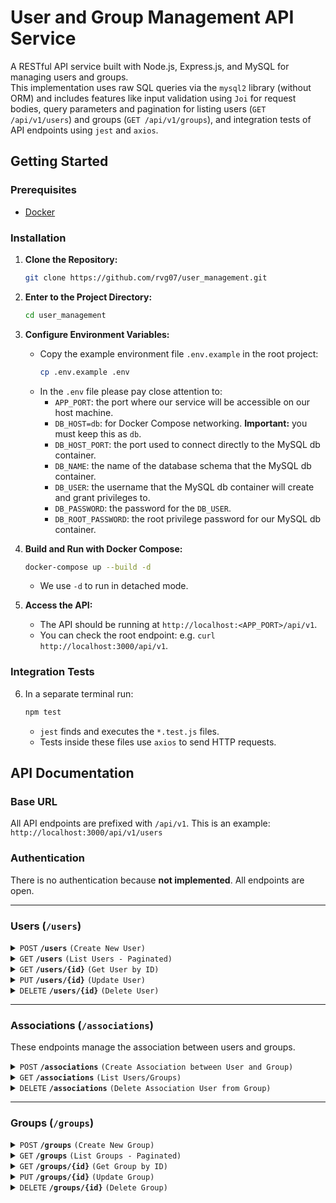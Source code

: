 # User and Group Management API Service

A RESTful API service built with Node.js, Express.js, and MySQL for managing users and groups.<br>
This implementation uses raw SQL queries via the `mysql2` library (without ORM) and includes features like input validation using `Joi` for request bodies, query parameters and pagination for listing users (`GET /api/v1/users`) and groups (`GET /api/v1/groups`), and integration tests of API endpoints using `jest` and `axios`.

## Getting Started

### Prerequisites
*   [Docker](https://www.docker.com/get-started/)

### Installation

1.  **Clone the Repository:**
    ```bash
    git clone https://github.com/rvg07/user_management.git
    ```
2.  **Enter to the Project Directory:**
    ```bash
    cd user_management
    ```
3.  **Configure Environment Variables:**

    - Copy the example environment file `.env.example` in the root project:
      ```bash
      cp .env.example .env
      ```
    - In the `.env` file please pay close attention to:
      - `APP_PORT`: the port where our service will be accessible on our host machine.
      - `DB_HOST=db`: for Docker Compose networking. **Important:** you must keep this as `db`.
      - `DB_HOST_PORT`: the port used to connect directly to the MySQL db container.
      - `DB_NAME`: the name of the database schema that the MySQL db container.
      - `DB_USER`: the username that the MySQL db container will create and grant privileges to.
      - `DB_PASSWORD`: the password for the `DB_USER`.
      - `DB_ROOT_PASSWORD`: the root privilege password for our MySQL db container.

4.  **Build and Run with Docker Compose:**

    ```bash
    docker-compose up --build -d
    ```

    - We use `-d` to run in detached mode.

5.  **Access the API:**
    - The API should be running at `http://localhost:<APP_PORT>/api/v1`.
    - You can check the root endpoint: e.g. `curl http://localhost:3000/api/v1`.

### Integration Tests

6.  In a separate terminal run:
    ```bash
    npm test
    ```
    - `jest` finds and executes the `*.test.js` files.
    - Tests inside these files use `axios` to send HTTP requests.

## API Documentation

### Base URL

All API endpoints are prefixed with `/api/v1`. This is an example: `http://localhost:3000/api/v1/users`

### Authentication

There is no authentication because **not implemented**. All endpoints are open.

---

### Users (`/users`)

<details>
 <summary><code>POST</code> <code><b>/users</b></code> <code>(Create New User)</code></summary>

##### Request Body

> Requires a JSON request body with user details.

> | Field        | Required | Data Type                            | Description          | Example        |
> | ------------ | -------- | ------------------------------------ | -------------------- | -------------- |
> | `name`       | Yes      | `string`                             | User's first name    | `"Fatima"`     |
> | `surname`    | Yes      | `string`                             | User's last name     | `"Hanna"`      |
> | `birth_date` | Yes      | `string` (YYYY-MM-DD)                | User's date of birth | `"2000-01-01"` |
> | `sex`        | Yes      | `string` ('male'\|'female'\|'other') | User's sex           | `"female"`     |

##### Responses

> | HTTP Code | Content-Type       | Response Body Example                                                        | Description            |
> | --------- | ------------------ | ---------------------------------------------------------------------------- | ---------------------- |
> | `201`     | `application/json` | `{status":"success", "message":"User created successfully!", "userId": 123}` | User created.          |
> | `400`     | `application/json` | `{"status":"error", "code":"INVALID_PARAMS", "message":"..."}`               | Invalid input.         |
> | `409`     | `application/json` | `{"status":"error", "code":"ER_DUP_ENTRY", "message":"...already exists!"}`  | Duplicate user.        |
> | `500`     | `application/json` | `{"status":"error", "code":"INTERNAL_ERROR", "message":"..."}`               | Internal server error. |

##### Example cURL

> ```bash
> curl -X POST \
>   -H "Content-Type: application/json" \
>   -d '{"name":"Fatima","surname":"Hanna","birth_date":"2000-01-01","sex":"female"}' \
>   http://localhost:3000/api/v1/users
> ```

</details>

<details>
 <summary><code>GET</code> <code><b>/users</b></code> <code>(List Users - Paginated)</code></summary>

##### Query Parameters

> | Parameter | Required | Data Type | Default | Max | Description               | Example |
> | --------- | -------- | --------- | ------- | --- | ------------------------- | ------- |
> | `page`    | No       | `integer` | 1       | N/A | Page number to retrieve.  | `2`     |
> | `limit`   | No       | `integer` | 10      | 100 | Number of users per page. | `20`    |

##### Responses

> | HTTP Code | Content-Type       | Response Body Example                                                                                                            | Description                   |
> | --------- | ------------------ | -------------------------------------------------------------------------------------------------------------------------------- | ----------------------------- |
> | `200`     | `application/json` | `{"status":"success", "data":[user...], "pagination":{ "totalItems": ..., "totalPages":.., "currentPage":..., "pageSize": ...}}` | List of users with pagination |
> | `500`     | `application/json` | `{"status":"error", "code":"INTERNAL_ERROR", "message":"..."}`                                                                   | Internal server error.        |

##### Example cURL

> Get page 2 with 5 users per page:
>
> ```bash
> curl -X GET -i "http://localhost:3000/api/v1/users?page=2&limit=5"
> ```
>
> Get first page (as default defined):
>
> ```bash
> curl -X GET -i "http://localhost:3000/api/v1/users"
> ```

</details>

<details>
 <summary><code>GET</code> <code><b>/users/{id}</b></code> <code>(Get User by ID)</code></summary>

##### Path Parameters

> | Parameter | Required | Data Type | Description                |
> | --------- | -------- | --------- | -------------------------- |
> | `id`      | Yes      | `integer` | ID of the user to retrieve |

##### Responses

> | HTTP Code | Content-Type       | Response Body Example                                          | Description            |
> | --------- | ------------------ | -------------------------------------------------------------- | ---------------------- |
> | `200`     | `application/json` | `{ id: 1, name: "Test", surname: "User", ... }`                | User found.            |
> | `400`     | `application/json` | `{"status":"error", "code":"INVALID_PARAMS", "message":"..."}` | Invalid userId format  |
> | `404`     | `application/json` | `{"status":"error", "code":"NOT_FOUND", "message":"..."}`      | userId not found.      |
> | `500`     | `application/json` | `{"status":"error", "code":"INTERNAL_ERROR", "message":"..."}` | Internal server error. |

##### Example cURL

> Get user with userId `1`:
>
> ```bash
> curl -X GET -i "http://localhost:3000/api/v1/users/1"
> ```

</details>

<details>
 <summary><code>PUT</code> <code><b>/users/{id}</b></code> <code>(Update User)</code></summary>

##### Path Parameters

> | Parameter | Required | Data Type | Description               |
> | --------- | -------- | --------- | ------------------------- |
> | `id`      | Yes      | `integer` | ID of the user to update. |

##### Request Body

> Requires a JSON request body containing **at least one** field to update.

> | Field        | Required | Data Type                            | Description          | Example        |
> | ------------ | -------- | ------------------------------------ | -------------------- | -------------- |
> | `name`       | No       | `string`                             | User's first name    | `"Fatima"`     |
> | `surname`    | No       | `string`                             | User's last name     | `"Hanna"`      |
> | `birth_date` | No       | `string` (YYYY-MM-DD)                | User's date of birth | `"2001-01-01"` |
> | `sex`        | No       | `string` ('male'\|'female'\|'other') | User's sex           | `"female"`     |

##### Responses

> | HTTP Code | Content-Type       | Response Body Example                                                              | Description                                          |
> | --------- | ------------------ | ---------------------------------------------------------------------------------- | ---------------------------------------------------- |
> | `200`     | `application/json` | `{"status":"success", "message":"User updated successfully!", "user": userObject}` | User updated successfully.                           |
> | `400`     | `application/json` | `{"status":"error", "code":"INVALID_PARAMS", "message":"..."`                      | Invalid body data.                                   |
> | `404`     | `application/json` | `{"status":"error", "code":"NOT_FOUND", "message":"..."}`                          | userId not found.                                    |
> | `409`     | `application/json` | `{"status":"error", "code":"ER_DUP_ENTRY", "message":"...already exists!"}`        | Update caused a conflict with the unique constraint. |
> | `500`     | `application/json` | `{"status":"error", "code":"INTERNAL_ERROR", "message":"..."}`                     | Internal server error.                               |

##### Example cURL

> Update only the name for userId `1`:
>
> ```bash
> curl -X PUT \
>   -H "Content-Type: application/json" \
>   -d '{"birth_date": "2000-01-01"}' \
>   http://localhost:3000/api/v1/users/1
> ```

</details>

<details>
 <summary><code>DELETE</code> <code><b>/users/{id}</b></code> <code>(Delete User)</code></summary>

##### Path Parameters

> | Parameter | Required | Data Type | Description              |
> | --------- | -------- | --------- | ------------------------ |
> | `id`      | Yes      | `integer` | ID of the user to delete |

##### Responses

> | HTTP Code | Content-Type       | Response Body Example                                          | Description            |
> | --------- | ------------------ | -------------------------------------------------------------- | ---------------------- |
> | `204`     | (No Content)       | (Empty)                                                        |                        |
> | `400`     | `application/json` | `{"status":"error", "code":"INVALID_PARAMS", "message":"..."}` | Invalid userId format  |
> | `404`     | `application/json` | `{"status":"error", "code":"NOT_FOUND", "message":"..."}`      | userId not found.      |
> | `500`     | `application/json` | `{"status":"error", "code":"INTERNAL_ERROR", "message":"..."}` | Internal server error. |

##### Example cURL

> Delete user with ID 1:
>
> ```bash
> curl -X DELETE -i "http://localhost:3000/api/v1/users/1"
> ```

</details>

---

### Associations (`/associations`)

These endpoints manage the association between users and groups.

<details>
 <summary><code>POST</code> <code><b>/associations</b></code> <code>(Create Association between User and Group)</code></summary>

##### Request Body

> Requires a JSON request body specifying the userId and groupId.

> | Field     | Required | Data Type | Description  | Example |
> | --------- | -------- | --------- | ------------ | ------- |
> | `userId`  | Yes      | `integer` | ID of user.  | `1`     |
> | `groupId` | Yes      | `integer` | ID of group. | `1`     |

##### Responses

> | HTTP Code | Content-Type       | Response Body Example                                                                      | Description                  |
> | --------- | ------------------ | ------------------------------------------------------------------------------------------ | ---------------------------- |
> | `201`     | `application/json` | `{"status":"success", "message":"Association created between userId: 123 and groupId: 1"}` | Association created.         |
> | `400`     | `application/json` | `{"status":"error", "code":"INVALID_PARAMS", "message":"...", "params": [...]}`            | Invalid params.              |
> | `404`     | `application/json` | `{"status":"error", "code":"NOT_FOUND", "message":"UserId: ... not found!"}`               | userId does not exist.       |
> | `404`     | `application/json` | `{"status":"error", "code":"NOT_FOUND", "message":"GroupId: ... not found!"}`              | groupId does not exist.      |
> | `409`     | `application/json` | `{"status":"error", "code":"ER_DUP_ENTRY", "message":"Association name already exists!!"}` | Association already existed. |
> | `500`     | `application/json` | `{"status":"error", "code":"INTERNAL_ERROR", "message":"..."}`                             | Internal server error.       |

##### Example cURL

> Association between userId 1 with groupId 1:
>
> ```bash
> curl -X POST \
>   -H "Content-Type: application/json" \
>   -d '{"userId": 1, "groupId": 1}' \
>   http://localhost:3000/api/v1/associations
> ```

</details>

<details>
 <summary><code>GET</code> <code><b>/associations</b></code> <code>(List Users/Groups)</code></summary>

##### Query Parameters

> **Note:** Provide **EITHER** `userId` **OR** `groupId`, but **NOT BOTH**.

> | Parameter | Required    | Data Type | Description                                   | Example |
> | --------- | ----------- | --------- | --------------------------------------------- | ------- |
> | `userId`  | Conditional | `integer` | Get the groups of a specific user is part of. | `1`     |
> | `groupId` | Conditional | `integer` | Get users in a specific group.                | `1`     |

##### Responses

> | HTTP Code | Content-Type       | Response Body Example                                          | Description                                                             |
> | --------- | ------------------ | -------------------------------------------------------------- | ----------------------------------------------------------------------- |
> | `200`     | `application/json` | `{status: "success", groups}`                                  | Success if query is done by `userId` and returns list of Group objects. |
> | `200`     | `application/json` | `{status: "success", users}`                                   | Success if query is done by `groupId` and returns list of User objects. |
> | `400`     | `application/json` | `{"status":"error", "code":"INVALID_PARAMS", "message":"..."}` | Missing query param, both provided or invalid params format.            |
> | `404`     | `application/json` | `{"status":"error", "code":"NOT_FOUND", "message":"..."}`      | UserId or GroupId not found.                                            |
> | `500`     | `application/json` | `{"status":"error", "code":"INTERNAL_ERROR", "message":"..."}` | Internal server error                                                   |

##### Example cURL

> Get groups for userId 1:
>
> ```bash
> curl -X GET -i "http://localhost:3000/api/v1/associations?userId=1"
> ```
>
> Get users for groupId 1:
>
> ```bash
> curl -X GET -i "http://localhost:3000/api/v1/associations?groupId=1"
> ```

</details>

<details>
 <summary><code>DELETE</code> <code><b>/associations</b></code> <code>(Delete Association User from Group)</code></summary>

##### Query Parameters

> **Note:** Requires `userId`.

> | Parameter | Required | Data Type | Description                        | Example |
> | --------- | -------- | --------- | ---------------------------------- | ------- |
> | `userId`  | Yes      | `integer` | ID of the user in the association. | `1`     |

##### Responses

> | HTTP Code | Content-Type       | Response Body Example                                                           | Description                     |
> | --------- | ------------------ | ------------------------------------------------------------------------------- | ------------------------------- |
> | `200`     | `application/json` | `{"status":"success", "message":"The userId: ... is removed from group!"}`      | Association deleted.            |
> | `400`     | `application/json` | `{"status":"error", "code":"INVALID_PARAMS", "message":"..."}`                  | Missing or invalid query param. |
> | `404`     | `application/json` | `{"status":"error", "code":"NOT_FOUND", "message":"Association... not found."}` | The association does not exist. |
> | `500`     | `application/json` | `{"status":"error", "code":"INTERNAL_ERROR", "message":"..."}`                  | Internal server error.          |

##### Example cURL

> Remove userId: 1:
>
> ```bash
> curl -X DELETE -i "http://localhost:3000/api/v1/associations?userId=1"
> ```

</details>

---

### Groups (`/groups`)

<details>
 <summary><code>POST</code> <code><b>/groups</b></code> <code>(Create New Group)</code></summary>

##### Request Body

> Requires a JSON request body with group details.

> | Field  | Required | Data Type | Description  | Example             |
> | ------ | -------- | --------- | ------------ | ------------------- |
> | `name` | Yes      | `string`  | Group's name | `"Gli Invincibili"` |

##### Responses

> | HTTP Code | Content-Type       | Response Body Example                                                        | Description            |
> | --------- | ------------------ | ---------------------------------------------------------------------------- | ---------------------- |
> | `201`     | `application/json` | `{status":"success", "message":"Group created successfully!", "groupId": 1}` | User created.          |
> | `400`     | `application/json` | `{"status":"error", "code":"INVALID_PARAMS", "message":"..."}`               | Invalid input.         |
> | `409`     | `application/json` | `{"status":"error", "code":"ER_DUP_ENTRY", "message":"...already exists!"}`  | Duplicate user.        |
> | `500`     | `application/json` | `{"status":"error", "code":"INTERNAL_ERROR", "message":"..."}`               | Internal server error. |

##### Example cURL

> ```bash
> curl -X POST \
>   -H "Content-Type: application/json" \
>   -d '{"name":"Gli Invincibili"}' \
>   http://localhost:3000/api/v1/groups
> ```

</details>

<details>
 <summary><code>GET</code> <code><b>/groups</b></code> <code>(List Groups - Paginated)</code></summary>

##### Query Parameters

> | Parameter | Required | Data Type | Default | Max | Description               | Example |
> | --------- | -------- | --------- | ------- | --- | ------------------------- | ------- |
> | `page`    | No       | `integer` | 1       | N/A | Page number to retrieve.  | `2`     |
> | `limit`   | No       | `integer` | 10      | 100 | Number of users per page. | `20`    |

##### Responses

> | HTTP Code | Content-Type       | Response Body Example                                                                                                             | Description                    |
> | --------- | ------------------ | --------------------------------------------------------------------------------------------------------------------------------- | ------------------------------ |
> | `200`     | `application/json` | `{"status":"success", "data":[group...], "pagination":{ "totalItems": ..., "totalPages":.., "currentPage":..., "pageSize": ...}}` | List of groups with pagination |
> | `500`     | `application/json` | `{"status":"error", "code":"INTERNAL_ERROR", "message":"..."}`                                                                    | Internal server error.         |

##### Example cURL

> Get page 2 with 5 groups per page:
>
> ```bash
> curl -X GET -i "http://localhost:3000/api/v1/groups?page=2&limit=5"
> ```
>
> Get first page (as default defined):
>
> ```bash
> curl -X GET -i "http://localhost:3000/api/v1/groups"
> ```

</details>

<details>
 <summary><code>GET</code> <code><b>/groups/{id}</b></code> <code>(Get Group by ID)</code></summary>

##### Path Parameters

> | Parameter | Required | Data Type | Description                 |
> | --------- | -------- | --------- | --------------------------- |
> | `id`      | Yes      | `integer` | ID of the group to retrieve |

##### Responses

> | HTTP Code | Content-Type       | Response Body Example                                          | Description            |
> | --------- | ------------------ | -------------------------------------------------------------- | ---------------------- |
> | `200`     | `application/json` | `{ id: 1, name: "Gli Invincibili", ... }`                      | Group found.           |
> | `400`     | `application/json` | `{"status":"error", "code":"INVALID_PARAMS", "message":"..."}` | Invalid groupId format |
> | `404`     | `application/json` | `{"status":"error", "code":"NOT_FOUND", "message":"..."}`      | groupId not found.     |
> | `500`     | `application/json` | `{"status":"error", "code":"INTERNAL_ERROR", "message":"..."}` | Internal server error. |

##### Example cURL

> Get user with groupId `1`:
>
> ```bash
> curl -X GET -i "http://localhost:3000/api/v1/groups/1"
> ```

</details>

<details>
 <summary><code>PUT</code> <code><b>/groups/{id}</b></code> <code>(Update Group)</code></summary>

##### Path Parameters

> | Parameter | Required | Data Type | Description                |
> | --------- | -------- | --------- | -------------------------- |
> | `id`      | Yes      | `integer` | ID of the group to update. |

##### Request Body

> Requires a JSON request body containing **at least one** field to update.

> | Field  | Required | Data Type | Description      | Example               |
> | ------ | -------- | --------- | ---------------- | --------------------- |
> | `name` | No       | `string`  | Group's new name | `"Gli Invincibili 2"` |

##### Responses

> | HTTP Code | Content-Type       | Response Body Example                                                                 | Description                                          |
> | --------- | ------------------ | ------------------------------------------------------------------------------------- | ---------------------------------------------------- |
> | `200`     | `application/json` | `{"status":"success", "message":"Group updated successfully!", "group": groupObject}` | Group updated successfully.                          |
> | `400`     | `application/json` | `{"status":"error", "code":"INVALID_PARAMS", "message":"..."`                         | Invalid body data.                                   |
> | `404`     | `application/json` | `{"status":"error", "code":"NOT_FOUND", "message":"..."}`                             | groupId not found.                                   |
> | `409`     | `application/json` | `{"status":"error", "code":"ER_DUP_ENTRY", "message":"...already exists!"}`           | Update caused a conflict with the unique constraint. |
> | `500`     | `application/json` | `{"status":"error", "code":"INTERNAL_ERROR", "message":"..."}`                        | Internal server error.                               |

##### Example cURL

> Update only the name for groupId `1`:
>
> ```bash
> curl -X PUT \
>   -H "Content-Type: application/json" \
>   -d '{"name": "Gli Invincibili 2"}' \
>   http://localhost:3000/api/v1/groups/1
> ```

</details>

<details>
 <summary><code>DELETE</code> <code><b>/groups/{id}</b></code> <code>(Delete Group)</code></summary>

##### Path Parameters

> | Parameter | Required | Data Type | Description               |
> | --------- | -------- | --------- | ------------------------- |
> | `id`      | Yes      | `integer` | ID of the group to delete |

##### Responses

> | HTTP Code | Content-Type       | Response Body Example                                          | Description            |
> | --------- | ------------------ | -------------------------------------------------------------- | ---------------------- |
> | `204`     | (No Content)       | (Empty)                                                        |                        |
> | `400`     | `application/json` | `{"status":"error", "code":"INVALID_PARAMS", "message":"..."}` | Invalid groupId format |
> | `404`     | `application/json` | `{"status":"error", "code":"NOT_FOUND", "message":"..."}`      | groupId not found.     |
> | `500`     | `application/json` | `{"status":"error", "code":"INTERNAL_ERROR", "message":"..."}` | Internal server error. |

##### Example cURL

> Delete group with ID 1:
>
> ```bash
> curl -X DELETE -i "http://localhost:3000/api/v1/groups/1"
> ```

</details>
